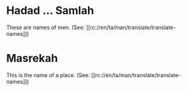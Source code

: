 # Hadad ... Samlah

These are names of men. (See: [[rc://en/ta/man/translate/translate-names]])

# Masrekah

This is the name of a place. (See: [[rc://en/ta/man/translate/translate-names]])

